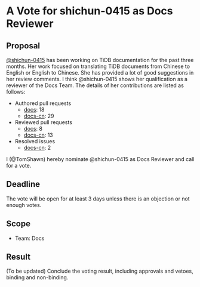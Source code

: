 # A Vote for shichun-0415 as Docs Reviewer

## Proposal

[@shichun-0415](https://github.com/shichun-0415) has been working on TiDB documentation for the past three months. Her work focused on translating TiDB documents from Chinese to English or English to Chinese. She has provided a lot of good suggestions in her review comments. I think @shichun-0415 shows her qualification as a reviewer of the Docs Team. The details of her contributions are listed as follows:

- Authored pull requests
    - [docs](https://github.com/pingcap/docs/pulls?q=is%3Apr+is%3Amerged+author%3Ashichun-0415): 18
    - [docs-cn](https://github.com/pingcap/docs-cn/pulls?q=is%3Apr+is%3Amerged+author%3Ashichun-0415): 29
- Reviewed pull requests
    - [docs](https://github.com/pingcap/docs/pulls?q=is%3Apr+reviewed-by%3Ashichun-0415+is%3Amerged+-author%3Ati-chi-bot): 8
    - [docs-cn](https://github.com/pingcap/docs-cn/pulls?q=is%3Apr+reviewed-by%3Ashichun-0415+is%3Amerged+-author%3Ati-chi-bot): 13
- Resolved issues
    - [docs-cn](https://github.com/pingcap/docs-cn/issues?q=is%3Aissue+is%3Aclosed+assignee%3Ashichun-0415): 2

I (@TomShawn) hereby nominate @shichun-0415 as Docs Reviewer and call for a vote.

## Deadline

The vote will be open for at least 3 days unless there is an objection or not enough votes.

## Scope

* Team: Docs

## Result

(To be updated) Conclude the voting result, including approvals and vetoes, binding and non-binding.
